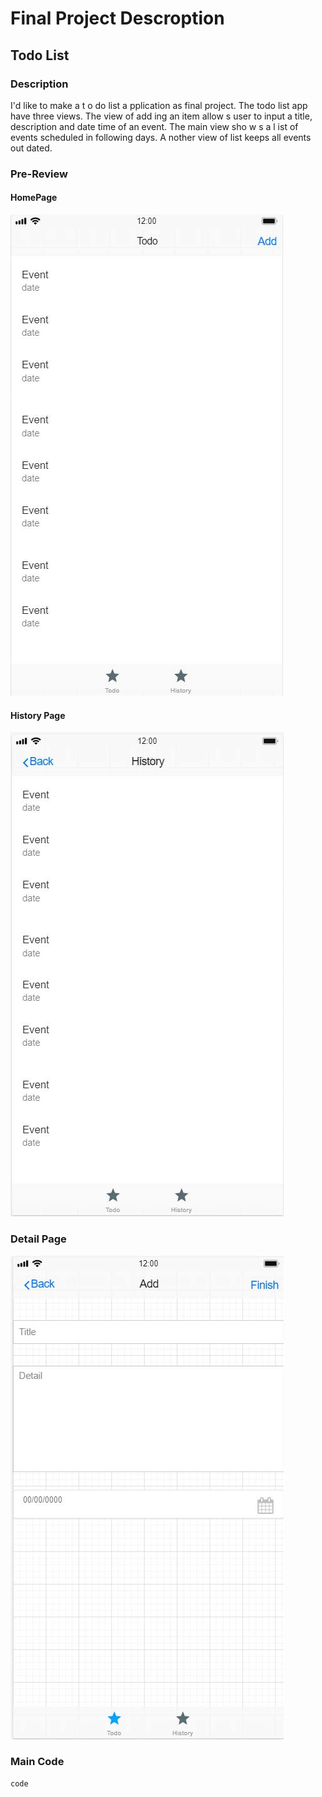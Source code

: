 # Final Project Descroption

## Todo List

### Description 

I'd like to make a t o do list a pplication as final project.
The todo list app have three views. The view of add ing an item allow s user to input a title, description and date time of an event. The main view sho w s a l ist of events scheduled in following days. A nother view of list keeps all events out dated.

### Pre-Review

#### HomePage
![image](https://github.com/EthanRao/COMP-5970/blob/master/Final%20Project/IMG/HomePage.jpg)

#### History Page
![image](https://github.com/EthanRao/COMP-5970/blob/master/Final%20Project/IMG/History.jpg)

### Detail Page
![image](https://github.com/EthanRao/COMP-5970/blob/master/Final%20Project/IMG/Details.jpg)

### Main Code

```
code

```
